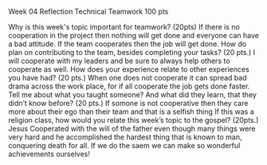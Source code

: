 Week 04 Reflection Technical Teamwork 100 pts

Why is this week's topic important for teamwork? (20pts)  If there is no cooperation in the project then nothing will get done and everyone can have a bad attitude.  If the team cooperates then the job will get done.
How do plan on contributing to the team, besides completing your tasks? (20 pts.)  I will cooperate with my leaders and be sure to always help others to cooperate as well.
How does your experience relate to other experiences you have had? (20 pts.)  When one does not cooperate it can spread bad drama across the work place, for if all cooperate the job gets done faster.
Tell me about what you taught someone? And what did they learn, that they didn’t know before? (20 pts.)  If somone is not cooperative then they care more about their ego than their team and that is a selfish thing
If this was a religion class, how would you relate this week’s topic to the gospel? (20pts.)  Jesus Cooperated with the will of the father even though many things were very hard and he accomplished the hardest thing that is known to man, conquering death for all.  If we do the saem we can make so wonderful achievements ourselves!
